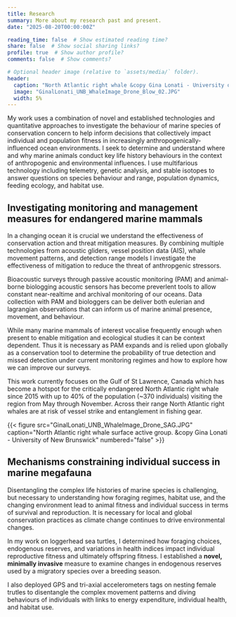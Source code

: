 ```yaml
---
title: Research
summary: More about my research past and present.
date: "2025-08-20T00:00:00Z"

reading_time: false  # Show estimated reading time?
share: false  # Show social sharing links?
profile: true  # Show author profile?
comments: false  # Show comments?

# Optional header image (relative to `assets/media/` folder).
header:
  caption: "North Atlantic right whale &copy Gina Lonati - University of New Brunswick"
  image: "GinalLonati_UNB_WhaleImage_Drone_Blow_02.JPG"
  width: 5%
---
```


My work uses a combination of novel and established technologies and quantitative approaches to investigate the behaviour of marine species of conservation concern to help inform decisions that collectively impact individual and population fitness in increasingly anthropogenically-influenced ocean environments. I seek to determine and understand where and why marine animals conduct key life history behaviours in the context of anthropogenic and environmental influences. I use multifarious technology including telemetry, genetic analysis, and stable isotopes to answer questions on species behaviour and range, population dynamics, feeding ecology, and habitat use. 

## Investigating monitoring and management measures for endangered marine mammals

In a changing ocean it is crucial we understand the effectiveness of conservation action and threat mitigation measures. By combining multiple technologies from acoustic gliders, vessel position data (AIS), whale movement patterns, and detection range models I investigate the effectiveness of mitigation to reduce the threat of anthropgenic stressors.

Bioacoustic surveys through passive acoustic monitoring (PAM) and animal-borne biologging acoustic sensors has become preverlent tools to allow constant near-realtime and archival monitoring of our oceans. Data collection with PAM and biologgers can be deliver both eulerian and lagrangian observations that can inform us of marine animal presence, movement, and behaviour. 

While many marine mammals of interest vocalise frequently enough when present to enable mitigation and ecological studies it can be context dependent. Thus it is necessary as PAM expands and is relied upon globally as a conservation tool to determine the probability of true detection and missed detection under current monitoring regimes and how to explore how we can improve our surveys. 

This work currently focuses on the Gulf of St Lawrence, Canada which has become a hotspot for the critically endangered North Atlantic right whale since 2015 with up to 40% of the population (~370 individuals) visiting the region from May through November. Across their range North Atlantic right whales are at risk of vessel strike and entanglement in fishing gear.

{{< figure src="GinalLonati_UNB_WhaleImage_Drone_SAG.JPG" caption="North Atlantic right whale surface active group. &copy Gina Lonati - University of New Brunswick" numbered="false" >}}

## Mechanisms constraining individual success in marine megafauna

Disentangling the complex life histories of marine species is challenging, but necessary to understanding how foraging regimes, habitat use, and the changing environment lead to animal fitness and individual success in terms of survival and reproduction. It is necessary for local and global conservation practices as climate change continues to drive environmental changes.

In my work on loggerhead sea turtles, I determined how foraging choices, endogenous reserves, and variations in health indices impact individual reproductive fitness and ultimately offspring fitness. I established a **novel, minimally invasive** measure to examine changes in endogenous reserves used by a migratory species over a breeding season.

I also deployed GPS and tri-axial accelerometers tags on nesting female trutles to disentangle the complex movement patterns and diving behaviours of individuals with links to energy expenditure, individual health, and habitat use.


